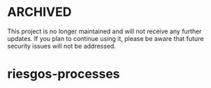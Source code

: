 # ARCHIVED

This project is no longer maintained and will not receive any further updates. If you plan to continue using it, please be aware that future security issues will not be addressed.

# riesgos-processes
